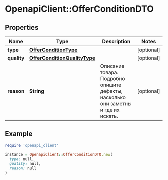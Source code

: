 # OpenapiClient::OfferConditionDTO

## Properties

| Name | Type | Description | Notes |
| ---- | ---- | ----------- | ----- |
| **type** | [**OfferConditionType**](OfferConditionType.md) |  | [optional] |
| **quality** | [**OfferConditionQualityType**](OfferConditionQualityType.md) |  | [optional] |
| **reason** | **String** | Описание товара. Подробно опишите дефекты, насколько они заметны и где их искать.  | [optional] |

## Example

```ruby
require 'openapi_client'

instance = OpenapiClient::OfferConditionDTO.new(
  type: null,
  quality: null,
  reason: null
)
```

